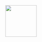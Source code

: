 <div id="header" align="center">
  <img src="https://github.com/fekie/fekie/assets/68732833/f290d4b3-f01c-4a4f-8339-ffe54eeacfb7" width="100"/>
  <br>
  <br>
<img src="https://komarev.com/ghpvc/?username=fekie&label=Profile+Views" alt=""/>
</div>


